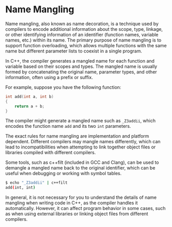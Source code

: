 # Name Mangling

Name mangling, also known as name decoration, is a technique used by compilers to encode additional information about the scope, type, linkage, or other identifying information of an identifier (function names, variable names, etc.) within its name. The primary purpose of name mangling is to support function overloading, which allows multiple functions with the same name but different parameter lists to coexist in a single program.

In C++, the compiler generates a mangled name for each function and variable based on their scopes and types. The mangled name is usually formed by concatenating the original name, parameter types, and other information, often using a prefix or suffix.

For example, suppose you have the following function:

```cpp
int add(int a, int b)
{
    return a + b;
}
```

The compiler might generate a mangled name such as `_Z3addii`, which encodes the function name `add` and its two `int` parameters.

The exact rules for name mangling are implementation and platform dependent. Different compilers may mangle names differently, which can lead to incompatibilities when attempting to link together object files or libraries compiled with different compilers.

Some tools, such as c++filt (included in GCC and Clang), can be used to demangle a mangled name back to the original identifier, which can be useful when debugging or working with symbol tables.

```sh
$ echo "_Z3addii" | c++filt
add(int, int)
```

In general, it is not necessary for you to understand the details of name mangling when writing code in C++, as the compiler handles it automatically. However, it can affect program behavior in some cases, such as when using external libraries or linking object files from different compilers.